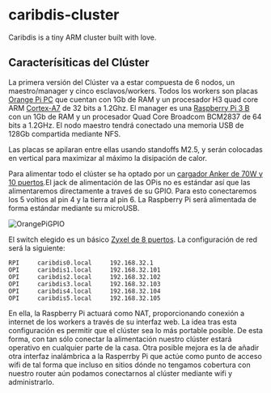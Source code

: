 # caribdis-cluster
Caribdis is a tiny ARM cluster built with love.


## Caracterísiticas del Clúster

La primera versión del Clúster va a estar compuesta de 6 nodos, un maestro/manager y cinco esclavos/workers. Todos los workers son placas [Orange Pi PC](http://linux-sunxi.org/Xunlong_Orange_Pi_PC) que cuentan con 1Gb de RAM y un procesador H3 quad core ARM [Cortex-A7](http://linux-sunxi.org/H3) de 32 bits a 1.2Ghz. El manager es una [Raspberry Pi 3 B](https://www.raspberrypi.org/products/raspberry-pi-3-model-b/) con un 1Gb de RAM y un procesador Quad Core Broadcom BCM2837 de 64 bits a 1.2GHz. El nodo maestro tendrá conectado una memoria USB de 128Gb compartida mediante NFS.

Las placas se apilaran entre ellas usando standoffs M2.5, y serán colocadas en vertical para maximizar al máximo la disipación de calor.

Para alimentar todo el clúster se ha optado por un [cargador Anker de 70W y 10 puertos](https://www.anker.com/store/PowerPort-10-Ports/A2133111).El jack de alimentación de las OPis no es estándar así que las alimentaremos directamente a traveś de su GPIO. Para esto conectaremos los 5 voltios al pin 4 y la tierra al pin 6. La Raspberry Pi será alimentada de forma estándar mediante su microUSB.

![OrangePiGPIO](http://cs5-3.4pda.to/8498940.png)

El switch elegido es un básico [Zyxel de 8 puertos](https://www.zyxel.com/es/es/products_services/8-Port-Desktop-Gigabit-Ethernet-Switch-GS-108B-v3/). La configuración de red será la siguiente:

```
RPI     caribdis0.local     192.168.32.1
OPI     caribdis1.local     192.168.32.101
OPI     caribdis2.local     192.168.32.102
OPI     caribdis3.local     192.168.32.103
OPI     caribdis4.local     192.168.32.104
OPI     caribdis5.local     192.168.32.105
```

En ella, la Raspberry Pi actuará como NAT, proporcionando conexión a internet de los workers a través de su interfaz web. La idea tras esta configuración es permitir que el clúster sea lo más portable posible. De esta forma, con tan sólo conectar la alimentación nuestro clúster estará operativo en cualquier parte de la casa. Otra posible mejora es la de añadir otra interfaz inalámbrica a la Rasperrby Pi que actúe como punto de acceso wifi de tal forma que incluso en sitios dónde no tengamos cobertura con nuestro router aún podamos conectarnos al clúster mediante wifi y administrarlo.

